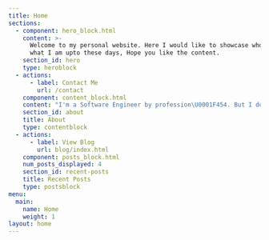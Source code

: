 ```yaml
---
title: Home
sections:
  - component: hero_block.html
    content: >-
      Welcome to my personal website. Here I would like to showcase who I am and
      what I am upto these days, Hope you like the content.
    section_id: hero
    type: heroblock
  - actions:
      - label: Contact Me
        url: /contact
    component: content_block.html
    content: "I'm a Software Engineer by profession\U0001F454. But I don't like to limit myself by a designation, I like to call myself a creator or a maker. I ❤ to solve real world problem and if we end up having a discussion it would most likely be some technology or some sort of problem\U0001F602.  Currently I'm all about Deep learning and developing full stack solutions to all sorts of problems. You will find a projects section on the left. \"Definitely!\" check that out, you will find things I've built and some solutions I'm working on, if you have any feedback or want to collaborate reach out to me on [linkedin](https://www.linkedin.com/in/akash-nainani/). Also, I'm giving a shot to blogging so do check out my articles too. You can find them below. And BTW I'll be talking about myself in the about section.\U0001F60F"
    section_id: about
    title: About
    type: contentblock
  - actions:
      - label: View Blog
        url: blog/index.html
    component: posts_block.html
    num_posts_displayed: 4
    section_id: recent-posts
    title: Recent Posts
    type: postsblock
menu:
  main:
    name: Home
    weight: 1
layout: home
---
```


